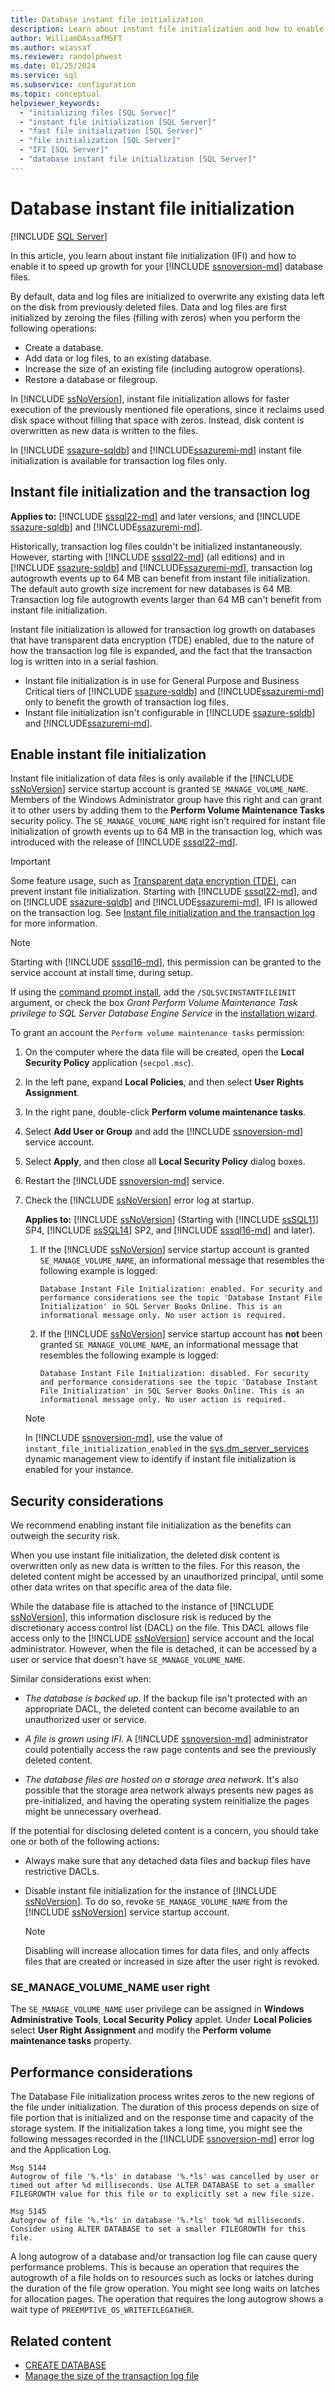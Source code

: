 ```yaml
---
title: Database instant file initialization
description: Learn about instant file initialization and how to enable it on your database. Instant file initialization (IFI) allows for faster file operations.
author: WilliamDAssafMSFT
ms.author: wiassaf
ms.reviewer: randolphwest
ms.date: 01/25/2024
ms.service: sql
ms.subservice: configuration
ms.topic: conceptual
helpviewer_keywords:
  - "initializing files [SQL Server]"
  - "instant file initialization [SQL Server]"
  - "fast file initialization [SQL Server]"
  - "file initialization [SQL Server]"
  - "IFI [SQL Server]"
  - "database instant file initialization [SQL Server]"
---
```

# Database instant file initialization

[!INCLUDE [SQL Server](../../includes/applies-to-version/sql-asdb-asdbmi.md)]

In this article, you learn about instant file initialization (IFI) and how to enable it to speed up growth for your [!INCLUDE [ssnoversion-md](../../includes/ssnoversion-md.md)] database files.

By default, data and log files are initialized to overwrite any existing data left on the disk from previously deleted files. Data and log files are first initialized by zeroing the files (filling with zeros) when you perform the following operations:

- Create a database.
- Add data or log files, to an existing database.
- Increase the size of an existing file (including autogrow operations).
- Restore a database or filegroup.

In [!INCLUDE [ssNoVersion](../../includes/ssnoversion-md.md)], instant file initialization allows for faster execution of the previously mentioned file operations, since it reclaims used disk space without filling that space with zeros. Instead, disk content is overwritten as new data is written to the files.

In [!INCLUDE [ssazure-sqldb](../../includes/ssazure-sqldb.md)] and [!INCLUDE[ssazuremi-md](../../includes/ssazuremi-md.md)] instant file initialization is available for transaction log files only.

## Instant file initialization and the transaction log

**Applies to:** [!INCLUDE [sssql22-md](../../includes/sssql22-md.md)] and later versions, and [!INCLUDE [ssazure-sqldb](../../includes/ssazure-sqldb.md)] and [!INCLUDE[ssazuremi-md](../../includes/ssazuremi-md.md)].

Historically, transaction log files couldn't be initialized instantaneously. However, starting with [!INCLUDE [sssql22-md](../../includes/sssql22-md.md)] (all editions) and in [!INCLUDE [ssazure-sqldb](../../includes/ssazure-sqldb.md)] and [!INCLUDE[ssazuremi-md](../../includes/ssazuremi-md.md)], transaction log autogrowth events up to 64 MB can benefit from instant file initialization. The default auto growth size increment for new databases is 64 MB. Transaction log file autogrowth events larger than 64 MB can't benefit from instant file initialization.

Instant file initialization is allowed for transaction log growth on databases that have transparent data encryption (TDE) enabled, due to the nature of how the transaction log file is expanded, and the fact that the transaction log is written into in a serial fashion.

- Instant file initialization is in use for General Purpose and Business Critical tiers of [!INCLUDE [ssazure-sqldb](../../includes/ssazure-sqldb.md)] and [!INCLUDE[ssazuremi-md](../../includes/ssazuremi-md.md)] only to benefit the growth of transaction log files.
- Instant file initialization isn't configurable in [!INCLUDE [ssazure-sqldb](../../includes/ssazure-sqldb.md)] and [!INCLUDE[ssazuremi-md](../../includes/ssazuremi-md.md)].

## Enable instant file initialization

Instant file initialization of data files is only available if the [!INCLUDE [ssNoVersion](../../includes/ssnoversion-md.md)] service startup account is granted `SE_MANAGE_VOLUME_NAME`. Members of the Windows Administrator group have this right and can grant it to other users by adding them to the **Perform Volume Maintenance Tasks** security policy. The `SE_MANAGE_VOLUME_NAME` right isn't required for instant file initialization of growth events up to 64 MB in the transaction log, which was introduced with the release of [!INCLUDE [sssql22-md](../../includes/sssql22-md.md)].

> [!IMPORTANT]  
> Some feature usage, such as [Transparent data encryption (TDE)](../security/encryption/transparent-data-encryption.md), can prevent instant file initialization. Starting with [!INCLUDE [sssql22-md](../../includes/sssql22-md.md)], and on [!INCLUDE [ssazure-sqldb](../../includes/ssazure-sqldb.md)] and [!INCLUDE[ssazuremi-md](../../includes/ssazuremi-md.md)], IFI is allowed on the transaction log. See [Instant file initialization and the transaction log](#instant-file-initialization-and-the-transaction-log) for more information.

> [!NOTE]  
> Starting with [!INCLUDE [sssql16-md](../../includes/sssql16-md.md)], this permission can be granted to the service account at install time, during setup.
>
> If using the [command prompt install](../../database-engine/install-windows/install-sql-server-from-the-command-prompt.md), add the `/SQLSVCINSTANTFILEINIT` argument, or check the box *Grant Perform Volume Maintenance Task privilege to SQL Server Database Engine Service* in the [installation wizard](../../database-engine/install-windows/install-sql-server-from-the-installation-wizard-setup.md).

To grant an account the `Perform volume maintenance tasks` permission:

1. On the computer where the data file will be created, open the **Local Security Policy** application (`secpol.msc`).

1. In the left pane, expand **Local Policies**, and then select **User Rights Assignment**.

1. In the right pane, double-click **Perform volume maintenance tasks**.

1. Select **Add User or Group** and add the [!INCLUDE [ssnoversion-md](../../includes/ssnoversion-md.md)] service account.

1. Select **Apply**, and then close all **Local Security Policy** dialog boxes.

1. Restart the [!INCLUDE [ssnoversion-md](../../includes/ssnoversion-md.md)] service.

1. Check the [!INCLUDE [ssNoVersion](../../includes/ssnoversion-md.md)] error log at startup.

    **Applies to:** [!INCLUDE [ssNoVersion](../../includes/ssnoversion-md.md)] (Starting with [!INCLUDE [ssSQL11](../../includes/sssql11-md.md)] SP4, [!INCLUDE [ssSQL14](../../includes/sssql14-md.md)] SP2, and [!INCLUDE [sssql16-md](../../includes/sssql16-md.md)] and later).

    1. If the [!INCLUDE [ssNoVersion](../../includes/ssnoversion-md.md)] service startup account is granted `SE_MANAGE_VOLUME_NAME`, an informational message that resembles the following example is logged:

       `Database Instant File Initialization: enabled. For security and performance considerations see the topic 'Database Instant File Initialization' in SQL Server Books Online. This is an informational message only. No user action is required.`

    1. If the [!INCLUDE [ssNoVersion](../../includes/ssnoversion-md.md)] service startup account has **not** been granted `SE_MANAGE_VOLUME_NAME`, an informational message that resembles the following example is logged:

       `Database Instant File Initialization: disabled. For security and performance considerations see the topic 'Database Instant File Initialization' in SQL Server Books Online. This is an informational message only. No user action is required.`

    > [!NOTE]  
    > In [!INCLUDE [ssnoversion-md](../../includes/ssnoversion-md.md)], use the value of `instant_file_initialization_enabled` in the [sys.dm_server_services](../system-dynamic-management-views/sys-dm-server-services-transact-sql.md) dynamic management view to identify if instant file initialization is enabled for your instance.

## Security considerations

We recommend enabling instant file initialization as the benefits can outweigh the security risk.

When you use instant file initialization, the deleted disk content is overwritten only as new data is written to the files. For this reason, the deleted content might be accessed by an unauthorized principal, until some other data writes on that specific area of the data file.

While the database file is attached to the instance of [!INCLUDE [ssNoVersion](../../includes/ssnoversion-md.md)], this information disclosure risk is reduced by the discretionary access control list (DACL) on the file. This DACL allows file access only to the [!INCLUDE [ssNoVersion](../../includes/ssnoversion-md.md)] service account and the local administrator. However, when the file is detached, it can be accessed by a user or service that doesn't have `SE_MANAGE_VOLUME_NAME`.

Similar considerations exist when:

- *The database is backed up.* If the backup file isn't protected with an appropriate DACL, the deleted content can become available to an unauthorized user or service.

- *A file is grown using IFI*. A [!INCLUDE [ssnoversion-md](../../includes/ssnoversion-md.md)] administrator could potentially access the raw page contents and see the previously deleted content.

- *The database files are hosted on a storage area network*. It's also possible that the storage area network always presents new pages as pre-initialized, and having the operating system reinitialize the pages might be unnecessary overhead.

If the potential for disclosing deleted content is a concern, you should take one or both of the following actions:

- Always make sure that any detached data files and backup files have restrictive DACLs.
- Disable instant file initialization for the instance of [!INCLUDE [ssNoVersion](../../includes/ssnoversion-md.md)]. To do so, revoke `SE_MANAGE_VOLUME_NAME` from the [!INCLUDE [ssNoVersion](../../includes/ssnoversion-md.md)] service startup account.

  > [!NOTE]  
  > Disabling will increase allocation times for data files, and only affects files that are created or increased in size after the user right is revoked.

### SE_MANAGE_VOLUME_NAME user right

The `SE_MANAGE_VOLUME_NAME` user privilege can be assigned in **Windows Administrative Tools**, **Local Security Policy** applet. Under **Local Policies** select **User Right Assignment** and modify the **Perform volume maintenance tasks** property.

## Performance considerations

The Database File initialization process writes zeros to the new regions of the file under initialization. The duration of this process  depends on size of file portion that is initialized and on the response time and capacity of the storage system. If the initialization takes a long time, you might see the following messages recorded in the [!INCLUDE [ssnoversion-md](../../includes/ssnoversion-md.md)] error log and the Application Log.

```output
Msg 5144
Autogrow of file '%.*ls' in database '%.*ls' was cancelled by user or timed out after %d milliseconds. Use ALTER DATABASE to set a smaller FILEGROWTH value for this file or to explicitly set a new file size.
```

```output
Msg 5145
Autogrow of file '%.*ls' in database '%.*ls' took %d milliseconds. Consider using ALTER DATABASE to set a smaller FILEGROWTH for this file.
```

A long autogrow of a database and/or transaction log file can cause query performance problems. This is because an operation that requires the autogrowth of a file holds on to resources such as locks or latches during the duration of the file grow operation. You might see long waits on latches for allocation pages. The operation that requires the long autogrow shows a wait type of `PREEMPTIVE_OS_WRITEFILEGATHER`.

## Related content

- [CREATE DATABASE](../../t-sql/statements/create-database-transact-sql.md)
- [Manage the size of the transaction log file](../logs/manage-the-size-of-the-transaction-log-file.md)
